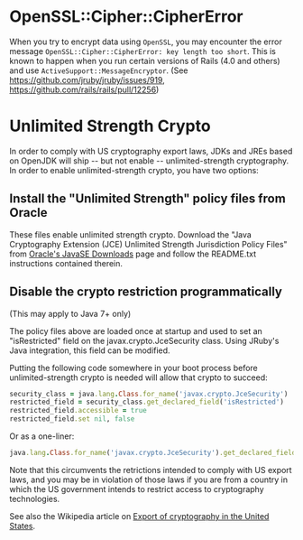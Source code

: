 OpenSSL::Cipher::CipherError
============================
When you try to encrypt data using `OpenSSL`, you may encounter the error message `OpenSSL::Cipher::CipherError: key length too short`.
This is known to happen when you run certain versions of Rails (4.0 and others) and use `ActiveSupport::MessageEncryptor`. (See https://github.com/jruby/jruby/issues/919, https://github.com/rails/rails/pull/12256)

Unlimited Strength Crypto
=========================
In order to comply with US cryptography export laws, JDKs and JREs based on OpenJDK will ship -- but not enable -- unlimited-strength cryptography. In order to enable unlimited-strength crypto, you have two options:

Install the "Unlimited Strength" policy files from Oracle
---------------------------------------------------------

These files enable unlimited strength crypto. Download the "Java Cryptography Extension (JCE) Unlimited Strength Jurisdiction Policy Files" from [Oracle's JavaSE Downloads](http://www.oracle.com/technetwork/java/javase/downloads/index.html) page and follow the README.txt instructions contained therein.

Disable the crypto restriction programmatically
-----------------------------------------------

(This may apply to Java 7+ only)

The policy files above are loaded once at startup and used to set an "isRestricted" field on the javax.crypto.JceSecurity class. Using JRuby's Java integration, this field can be modified.

Putting the following code somewhere in your boot process before unlimited-strength crypto is needed will allow that crypto to succeed:

```ruby
security_class = java.lang.Class.for_name('javax.crypto.JceSecurity')
restricted_field = security_class.get_declared_field('isRestricted')
restricted_field.accessible = true
restricted_field.set nil, false
```

Or as a one-liner:

```ruby
java.lang.Class.for_name('javax.crypto.JceSecurity').get_declared_field('isRestricted').tap{|f| f.accessible = true; f.set nil, false}
```

Note that this circumvents the retrictions intended to comply with US export laws, and you may be in violation of those laws if you are from a country in which the US government intends to restrict access to cryptography technologies.

See also the Wikipedia article on [Export of cryptography in the United States](http://en.wikipedia.org/wiki/Export_of_cryptography_in_the_United_States).